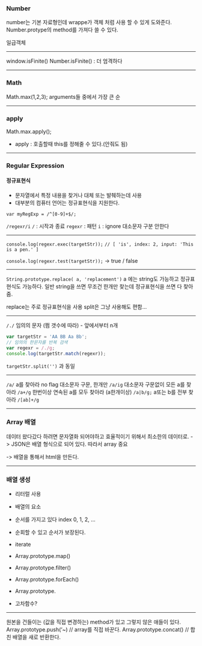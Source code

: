 ### Number 


number는 기본 자료형인데 wrappe가 객체 처럼 사용 할 수 있게 도와준다.
Number.protype의 method를 가져다 쓸 수 있다.

일급객체 


---
window.isFinite()
Number.isFinite() : 더 엄격하다


---

### Math

Math.max(1,2,3);
arguments들 중에서 가장 큰 순


---

### apply

Math.max.apply();

- apply : 호출할때 this를 정해줄 수 있다.(안줘도 됨)

---


### Regular Expression

#### 정규표현식

 - 문자열에서 특정 내용을 찾거나 대체 또는 발췌하는데 사용
 - 대부분의 컴퓨터 언어는 정규표현식을 지원한다.
 

`var myRegExp = /^[0-9]+$/;`

`/regexr/i`
`/` : 시작과 종료
`regexr` : 패턴
`i` : ignore 대소문자 구분 안한다

---
`console.log(regexr.exec(targetStr));`
`// [ 'is', index: 2, input: 'This is a pen.' ]`

`console.log(regexr.test(targetStr));`
-> true / false

---

`String.prototype.replace( a, 'replacement')`
a 에는 string도 가능하고 정규표현식도 가능하다.
일반 string을 쓰면 무조건 한개만 찾는데 정규표현식을 쓰면 다 찾아줌.

replace는 주로 정규표현식을 사용
split은 그냥 사용해도 편함...

---

`/./` 임의의 문자 (쩜 갯수에 따라) - 앞에서부터 n개

```js
var targetStr = 'AA BB Aa Bb';
// 임의의 한문자를 반복 검색
var regexr = /./g;
console.log(targetStr.match(regexr));
```

`targetStr.split('')` 과 동일

---

`/a/` a를 찾아라 no flag 대소문자 구문, 한개만
`/a/ig`  대소문자 구문없이 모든 a를 찾아라
`/a+/g` 한번이상 연속된 a를 모두 찾아라 (a한개이상)
`/a|b/g;` a또는 b를 전부 찾아라
`/[ab]+/g`


---

### Array 배열

데이터 왔다갔다 하려면 문자열화 되어야하고
효율적이기 위해서 최소한의 데이터로. 
-> JSON은 배열 형식으로 되어 있다.
따라서 array 중요

-> 배열을 통해서 html을 만든다.


---
### 배열 생성

- 리터럴 사용
- 배열의 요소 
- 순서를 가지고 있다 index 0, 1, 2, ...
- 순회할 수 있고 순서가 보장된다.
- iterate 
- Array.prototype.map()
- Array.prototype.filter()
- Array.prototype.forEach()
- Array.prototype.

- 고차함수?

---

원본을 건들이는 (값을 직접 변경하는) method가 있고 그렇지 않은 애들이 있다.
Array.prototype.push(‘~) // array를 직접 바꾼다. 
Array.prototype.concat() // 합친 배열을 새로 반환한다.









